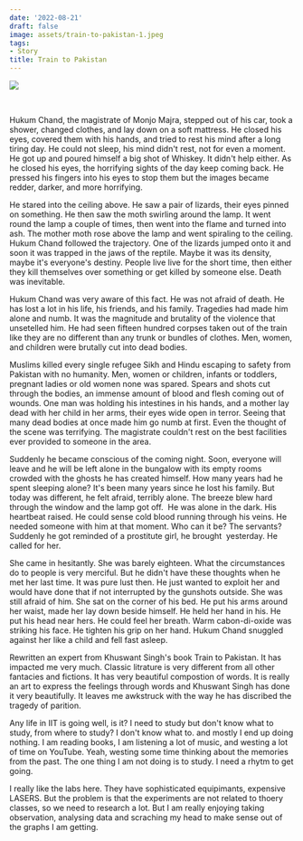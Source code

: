 ```yaml
---
date: '2022-08-21'
draft: false
image: assets/train-to-pakistan-1.jpeg
tags:
- Story
title: Train to Pakistan
---
```

[![](https://blogger.googleusercontent.com/img/b/R29vZ2xl/AVvXsEj8CIBdintJcbJy5qG892SrNOlG8ug0ZxN3s49AJUFmFoJ83aQpoCjSCI5I9K-u-z1DG27dPnrV5632IkeKK6U4UHtOe2zq0Cf4dHuOQNjVPFrWg1XXiFqLmWHkPoHP9LfQfLiejWNRsSmdci0ZyFlhPdFV9hgNaRmUVxTxu7S1XoZqTpmwfBMQorSg5g/w347-h246/train.jpg)](https://blogger.googleusercontent.com/img/b/R29vZ2xl/AVvXsEj8CIBdintJcbJy5qG892SrNOlG8ug0ZxN3s49AJUFmFoJ83aQpoCjSCI5I9K-u-z1DG27dPnrV5632IkeKK6U4UHtOe2zq0Cf4dHuOQNjVPFrWg1XXiFqLmWHkPoHP9LfQfLiejWNRsSmdci0ZyFlhPdFV9hgNaRmUVxTxu7S1XoZqTpmwfBMQorSg5g/s3636/train.jpg)

  
 

Hukum Chand, the magistrate of Monjo Majra, stepped out of his car, took a shower, changed clothes, and lay down on a soft mattress. He closed his eyes, covered them with his hands, and tried to rest his mind after a long tiring day. He could not sleep, his mind didn't rest, not for even a moment. He got up and poured himself a big shot of Whiskey. It didn't help either. As he closed his eyes, the horrifying sights of the day keep coming back. He pressed his fingers into his eyes to stop them but the images became redder, darker, and more horrifying. 

  

He stared into the ceiling above. He saw a pair of lizards, their eyes pinned on something. He then saw the moth swirling around the lamp. It went round the lamp a couple of times, then went into the flame and turned into ash. The mother moth rose above the lamp and went spiraling to the ceiling. Hukum Chand followed the trajectory. One of the lizards jumped onto it and soon it was trapped in the jaws of the reptile. Maybe it was its density, maybe it's everyone's destiny. People live live for the short time, then either they kill themselves over something or get killed by someone else. Death was inevitable. 

  

Hukum Chand was very aware of this fact. He was not afraid of death. He has lost a lot in his life, his friends, and his family. Tragedies had made him alone and numb. It was the magnitude and brutality of the violence that unsetelled him. He had seen fifteen hundred corpses taken out of the train like they are no different than any trunk or bundles of clothes. Men, women, and children were brutally cut into dead bodies. 

  

Muslims killed every single refugee Sikh and Hindu escaping to safety from Pakistan with no humanity. Men, women or children, infants or toddlers, pregnant ladies or old women none was spared. Spears and shots cut through the bodies, an immense amount of blood and flesh coming out of wounds. One man was holding his intestines in his hands, and a mother lay dead with her child in her arms, their eyes wide open in terror. Seeing that many dead bodies at once made him go numb at first. Even the thought of the scene was terrifying. The magistrate couldn't rest on the best facilities ever provided to someone in the area.

  

Suddenly he became conscious of the coming night. Soon, everyone will leave and he will be left alone in the bungalow with its empty rooms crowded with the ghosts he has created himself. How many years had he spent sleeping alone? It's been many years since he lost his family. But today was different, he felt afraid, terribly alone. The breeze blew hard through the window and the lamp got off.  He was alone in the dark. His heartbeat raised. He could sense cold blood running through his veins. He needed someone with him at that moment. Who can it be? The servants? Suddenly he got reminded of a prostitute girl, he brought  yesterday. He called for her. 

  

She came in hesitantly. She was barely eighteen. What the circumstances do to people is very merciful. But he didn't have these thoughts when he met her last time. It was pure lust then. He just wanted to exploit her and would have done that if not interrupted by the gunshots outside. She was still afraid of him. She sat on the corner of his bed. He put his arms around her waist, made her lay down beside himself. He held her hand in his. He put his head near hers. He could feel her breath. Warm cabon-di-oxide was striking his face. He tighten his grip on her hand. Hukum Chand snuggled against her like a child and fell fast asleep. 

  

Rewritten an expert from Khuswant Singh's book Train to Pakistan. It has impacted me very much. Classic litrature is very different from all other fantacies and fictions. It has very beautiful compostion of words. It is really an art to express the feelings through words and Khuswant Singh has done it very beautifully. It leaves me awkstruck with the way he has discribed the tragedy of parition.

  

Any life in IIT is going well, is it? I need to study but don't know what to study, from where to study? I don't know what to. and mostly I end up doing nothing. I am reading books, I am listening a lot of music, and westing a lot of time on YouTube. Yeah, westing some time thinking about the memories from the past. The one thing I am not doing is to study. I need a rhytm to get going. 

  

I really like the labs here. They have sophisticated equipimants, expensive LASERS. But the problem is that the experiments are not related to thoery classes, so we need to research a lot. But I am really enjoying taking observation, analysing data and scraching my head to make sense out of the graphs I am getting.
